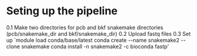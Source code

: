 # Seting up the pipeline
0.1 Make two directories for pcb and bkf snakemake directories (pcb/snakemake_dir and bkf/snakemake_dir)
0.2 Upload fastq files
0.3 Set up 
`module load conda/base/latest
conda create --name snakemake2 --clone snakemake
conda install -n snakemake2 -c bioconda fastp'
